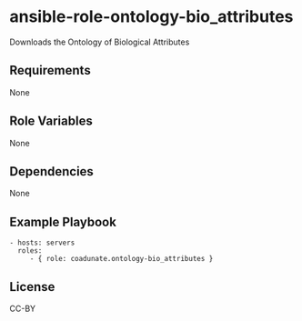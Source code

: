 ansible-role-ontology-bio_attributes
=========

Downloads the Ontology of Biological Attributes

Requirements
------------

None

Role Variables
--------------

None

Dependencies
------------

None

Example Playbook
----------------

    - hosts: servers
      roles:
         - { role: coadunate.ontology-bio_attributes }

License
----
CC-BY
